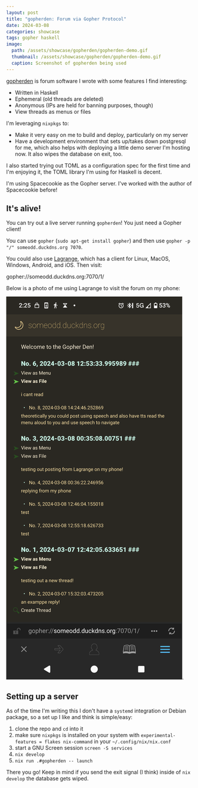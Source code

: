 ```yaml
---
layout: post
title: "gopherden: Forum via Gopher Protocol"
date: 2024-03-08
categories: showcase
tags: gopher haskell
image:
  path: /assets/showcase/gopherden/gopherden-demo.gif
  thumbnail: /assets/showcase/gopherden/gopherden-demo.gif
  caption: Screenshot of gopherden being used
---
```


[gopherden](https://github.com/someodd/gopherden/) is forum software I wrote
with some features I find interesting:

  * Written in Haskell
  * Ephemeral (old threads are deleted)
  * Anonymous (IPs are held for banning purposes, though)
  * View threads as menus or files

I'm leveraging `nixpkgs` to:

  * Make it very easy on me to build and deploy, particularly on my server
  * Have a development environment that sets up/takes down postgresql for
    me, which also helps with deploying a little demo server I'm hosting
    now. It also wipes the database on exit, too.

I also started trying out TOML as a configuration spec for the first time and
I'm enjoying it, the TOML library I'm using for Haskell is decent.

I'm using Spacecookie as the Gopher server. I've worked with the author of
Spacecookie before!

## It's alive!

You can try out a live server running `gopherden`! You just need a Gopher client!

You can use `gopher` (`sudo apt-get install gopher`) and then use `gopher -p "/" someodd.duckdns.org 7070`.

You could also use [Lagrange](https://gmi.skyjake.fi/lagrange/), which has a
client for Linux, MacOS, Windows, Android, and iOS. Then visit:

gopher://someodd.duckdns.org:7070/1/

Below is a photo of me using Lagrange to visit the forum on my phone:

![Langrange client on a phone, visiting a gopherden forum](/assets/showcase/gopherden/lagrange-gopherden-phone.png).

## Setting up a server

As of the time I'm writing this I don't have a `systemd` integration or Debian
package, so a set up I like and think is simple/easy:

1. clone the repo and `cd` into it
1. make sure `nixpkgs` is installed on your
   system with `experimental-features = flakes nix-command` in your
   `~/.config/nix/nix.conf`
1. start a GNU Screen session `screen -S services`
1. `nix develop`
1. `nix run .#gopherden -- launch`

There you go! Keep in mind if you send the exit signal (I think) inside of `nix
develop` the database gets wiped.
